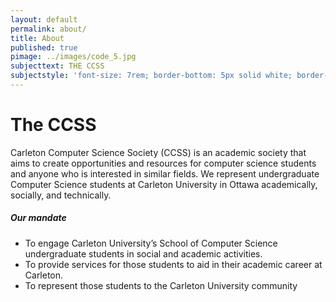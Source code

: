 ```yaml
---
layout: default
permalink: about/
title: About
published: true
pimage: ../images/code_5.jpg
subjecttext: THE CCSS
subjectstyle: 'font-size: 7rem; border-bottom: 5px solid white; border-top: 5px solid white;'
---
```


<div class='content-wrap'>
  <h1>The CCSS</h1>

  <p>Carleton Computer Science Society (CCSS) is an academic society that aims to create opportunities and resources for computer science students and anyone who is interested in similar fields. We represent undergraduate Computer Science students at Carleton University in Ottawa academically, socially, and technically.</p>
  <h5>Our mandate</h5>
  <ul class='dash-list'>
	<li>To engage Carleton University’s School of Computer Science undergraduate students in social and academic activities.</li>
	<li>To provide services for those students to aid in their academic career at Carleton.</li> 
    <li>To represent those students to the Carleton University community</li>
  </ul>
</div>
<!--As an academic society we are required to have a government structure. Links to all of this official documents ‘n stuff.
Constitution
Rules of Operation
Board of Directors
Meeting Minutes Folder-->
